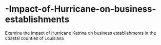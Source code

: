 # -Impact-of-Hurricane-on-business-establishments
Examine the impact of Hurricane Katrina on business establishments in the coastal counties of Louisiana
